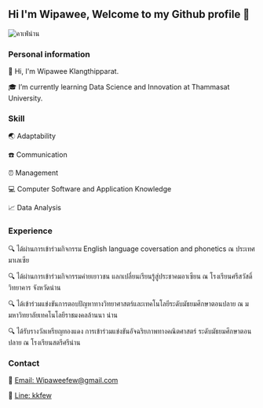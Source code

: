 ## Hi I'm Wipawee, Welcome to my Github profile 👋

![คาเฟ่น่าน](https://user-images.githubusercontent.com/94730803/142728510-be37ca3f-2d26-418b-99a0-37757a40d22d.jpg)


### Personal information

:raising_hand: Hi, I'm Wipawee Klangthipparat.

:mortar_board: I’m currently learning Data Science and Innovation at Thammasat University.

### Skill

:earth_asia: Adaptability

:telephone:  Communication

:alarm_clock: Management

:computer: Computer Software and Application Knowledge

:chart_with_upwards_trend: Data Analysis

### Experience

:mag: ได้ผ่านการเข้าร่วมกิจกรรม English language coversation and phonetics ณ ประเทศมาเลเซีย 

:mag: ได้ผ่านการเข้าร่วมกิจกรรมค่ายเยาวชน แลกเปลี่ยนเรียนรู้สู่ประชาคมอาเซียน ณ โรงเรียนศรีสวัสดิ์วิทยาคาร จังหวัดน่าน
 
:mag: ได้เข้าร่วมแข่งขันการตอบปัญหาทางวิทยาศาสตร์และเทคโนโลยีระดับมัธยมศึกษาตอนปลาย ณ ม มหาวิทยาลัยเทคโนโลยีราชมงคลล้านนา น่าน

:mag: ได้รับรางวัลเหรียญทองแดง การเข้าร่วมแข่งขันอัจฉริยภาพทางคณิตศาสตร์ ระดับมัธยมศึกษาตอนปลาย ณ โรงเรียนสตรีศรีน่าน

### Contact

:e-mail: [Email: Wipaweefew@gmail.com](https://mail.google.com/mail/u/0/#inbox)

:love_letter: [Line: kkfew](https://line.me/ti/p/HZhh_Z_qoD)

<!--
**kkfew/kkfew** is a ✨ _special_ ✨ repository because its `README.md` (this file) appears on your GitHub profile.

Here are some ideas to get you started:

- 🔭 I’m currently working on ...
- 🌱 I’m currently learning ...
- 👯 I’m looking to collaborate on ...
- 🤔 I’m looking for help with ...
- 💬 Ask me about ...
- 📫 How to reach me: ...
- 😄 Pronouns: ...
- ⚡ Fun fact: ...
-->

